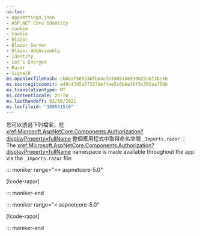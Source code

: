 ```yaml
---
no-loc:
- appsettings.json
- ASP.NET Core Identity
- cookie
- Cookie
- Blazor
- Blazor Server
- Blazor WebAssembly
- Identity
- Let's Encrypt
- Razor
- SignalR
ms.openlocfilehash: cb02af885536fb64cfe33051b6939823a6f3be46
ms.sourcegitcommit: a49c47d5a573379effee5c6b6e36f5c302aa756b
ms.translationtype: MT
ms.contentlocale: zh-TW
ms.lasthandoff: 02/16/2021
ms.locfileid: "100551510"
---
```

<span data-ttu-id="74750-101">您可以透過下列檔案，在 <xref:Microsoft.AspNetCore.Components.Authorization?displayProperty=fullName> 整個應用程式中取得命名空間 `_Imports.razor` ：</span><span class="sxs-lookup"><span data-stu-id="74750-101">The <xref:Microsoft.AspNetCore.Components.Authorization?displayProperty=fullName> namespace is made available throughout the app via the `_Imports.razor` file:</span></span>

::: moniker range=">= aspnetcore-5.0"

[!code-razor[](imports-standalone-5x.razor?highlight=3)]

::: moniker-end

::: moniker range="< aspnetcore-5.0"

[!code-razor[](imports-standalone-3x.razor?highlight=3)]

::: moniker-end
